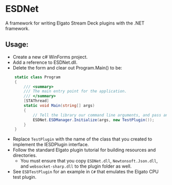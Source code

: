 # ESDNet
A framework for writing Elgato Stream Deck plugins with the .NET framework.

## Usage:
- Create a new c# WinForms project.
- Add a reference to ESDNet.dll.
- Delete the form and clear out Program.Main() to be:
``` csharp
    static class Program
    {
        /// <summary>
        /// The main entry point for the application.
        /// </summary>
        [STAThread]
        static void Main(string[] args)
        {
            // Tell the library our command line arguments, and pass an instance of our plugin.
            ESDNet.ESDManager.Initialize(args, new TestPlugin());
        }
    }
```
- Replace `TestPlugin` with the name of the class that you created to implement the IESDPlugin interface.
- Follow the standard Elgato plugin tutorial for building resources and directories.
  - You must ensure that you copy `ESDNet.dll`, `Newtonsoft.Json.dll`, and `websocket-sharp.dll` to the plugin folder as well.
- See `ESDTestPlugin` for an example in `C#` that emulates the Elgato CPU test plugin.